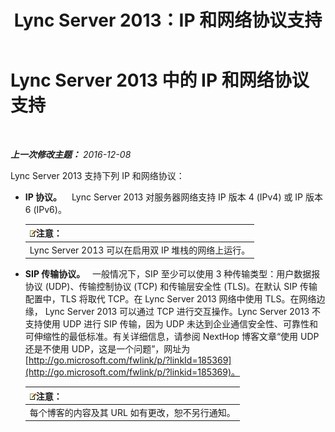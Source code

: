 ﻿---
title: Lync Server 2013：IP 和网络协议支持
TOCTitle: IP 和网络协议支持
ms:assetid: b0cffb10-3478-445c-89c7-8cb8b5027424
ms:mtpsurl: https://technet.microsoft.com/zh-cn/library/Gg412848(v=OCS.15)
ms:contentKeyID: 49313946
ms.date: 12/10/2016
mtps_version: v=OCS.15
ms.translationtype: HT
---

# Lync Server 2013 中的 IP 和网络协议支持

 

_**上一次修改主题：** 2016-12-08_

Lync Server 2013 支持下列 IP 和网络协议：

  - **IP 协议。**    Lync Server 2013 对服务器网络支持 IP 版本 4 (IPv4) 或 IP 版本 6 (IPv6)。
    
    <table>
    <thead>
    <tr class="header">
    <th><img src="images/Dn783119.note(OCS.15).gif" title="note" alt="note" />注意：</th>
    </tr>
    </thead>
    <tbody>
    <tr class="odd">
    <td>Lync Server 2013 可以在启用双 IP 堆栈的网络上运行。</td>
    </tr>
    </tbody>
    </table>


  - **SIP 传输协议。**   一般情况下，SIP 至少可以使用 3 种传输类型：用户数据报协议 (UDP)、传输控制协议 (TCP) 和传输层安全性 (TLS)。在默认 SIP 传输配置中，TLS 将取代 TCP。在 Lync Server 2013 网络中使用 TLS。在网络边缘， Lync Server 2013 可以通过 TCP 进行交互操作。Lync Server 2013 不支持使用 UDP 进行 SIP 传输，因为 UDP 未达到企业通信安全性、可靠性和可伸缩性的最低标准。有关详细信息，请参阅 NextHop 博客文章“使用 UDP 还是不使用 UDP，这是一个问题”，网址为 [http://go.microsoft.com/fwlink/p/?linkId=185369](http://go.microsoft.com/fwlink/p/?linkid=185369)。
    
    <table>
    <thead>
    <tr class="header">
    <th><img src="images/Dn783119.note(OCS.15).gif" title="note" alt="note" />注意：</th>
    </tr>
    </thead>
    <tbody>
    <tr class="odd">
    <td>每个博客的内容及其 URL 如有更改，恕不另行通知。</td>
    </tr>
    </tbody>
    </table>


